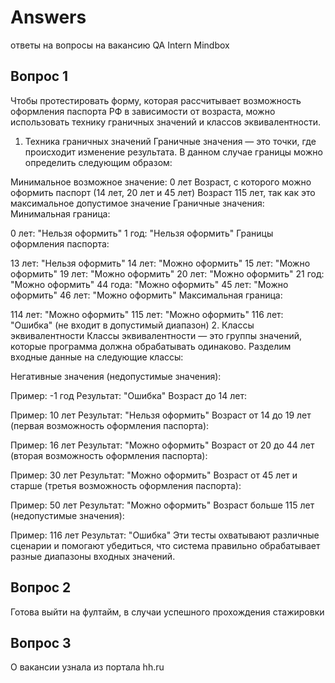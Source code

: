 # Answers
ответы на вопросы на вакансию QA Intern Mindbox
## Вопрос 1

Чтобы протестировать форму, которая рассчитывает возможность оформления паспорта РФ в зависимости от возраста, можно использовать технику граничных значений и классов эквивалентности.

1. Техника граничных значений
Граничные значения — это точки, где происходит изменение результата. В данном случае границы можно определить следующим образом:

Минимальное возможное значение: 0 лет
Возраст, с которого можно оформить паспорт (14 лет, 20 лет и 45 лет)
Возраст 115 лет, так как это максимальное допустимое значение
Граничные значения:
Минимальная граница:

0 лет: "Нельзя оформить"
1 год: "Нельзя оформить"
Границы оформления паспорта:

13 лет: "Нельзя оформить"
14 лет: "Можно оформить"
15 лет: "Можно оформить"
19 лет: "Можно оформить"
20 лет: "Можно оформить"
21 год: "Можно оформить"
44 года: "Можно оформить"
45 лет: "Можно оформить"
46 лет: "Можно оформить"
Максимальная граница:

114 лет: "Можно оформить"
115 лет: "Можно оформить"
116 лет: "Ошибка" (не входит в допустимый диапазон)
2. Классы эквивалентности
Классы эквивалентности — это группы значений, которые программа должна обрабатывать одинаково. Разделим входные данные на следующие классы:

Негативные значения (недопустимые значения):

Пример: -1 год
Результат: "Ошибка"
Возраст до 14 лет:

Пример: 10 лет
Результат: "Нельзя оформить"
Возраст от 14 до 19 лет (первая возможность оформления паспорта):

Пример: 16 лет
Результат: "Можно оформить"
Возраст от 20 до 44 лет (вторая возможность оформления паспорта):

Пример: 30 лет
Результат: "Можно оформить"
Возраст от 45 лет и старше (третья возможность оформления паспорта):

Пример: 50 лет
Результат: "Можно оформить"
Возраст больше 115 лет (недопустимые значения):

Пример: 116 лет
Результат: "Ошибка"
Эти тесты охватывают различные сценарии и помогают убедиться, что система правильно обрабатывает разные диапазоны входных значений.


## Вопрос 2

Готова выйти на фултайм, в случаи успешного прохождения стажировки

## Вопрос 3

О вакансии узнала из портала hh.ru

